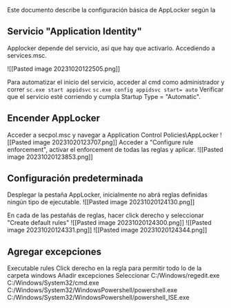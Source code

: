 Este documento describe la configuración básica de AppLocker según la
## Servicio "Application Identity"

Applocker depende del servicio, así que hay que activarlo. Accediendo a services.msc.

![[Pasted image 20231020122505.png]]

Para automatizar el inicio del servicio, acceder al cmd como administrador y correr
`sc.exe start appidsvc`
`sc.exe config appidsvc start= auto`
Verificar que el servicio esté corriendo y cumpla Startup Type =  "Automatic".

## Encender AppLocker
Acceder a secpol.msc y navegar a Application Control Policies\\AppLocker
![[Pasted image 20231020123707.png]]
Acceder a "Configure rule enforcement", activar el enforcement de todas las reglas y aplicar.
![[Pasted image 20231020123853.png]]

## Configuración predeterminada
Desplegar la pestaña AppLocker, inicialmente no abrá reglas definidas ningún tipo de ejecutable.
![[Pasted image 20231020124130.png]]

En cada de las pestañás de reglas, hacer click derecho y seleccionar "Create default rules"
![[Pasted image 20231020124300.png]]
![[Pasted image 20231020124331.png]]
![[Pasted image 20231020124344.png]]

## Agregar excepciones
Executable rules
	Click derecho en la regla para permitir todo lo de la carpeta windows
	Añadir excepciones
	Seleccionar
	C:/Windows/regedit.exe
	C:/Windows/System32/cmd.exe
	C:/Windows/System32/WindowsPowershell/powershell.exe
	C:/Windows/System32/WindowsPowershell/powershell_ISE.exe